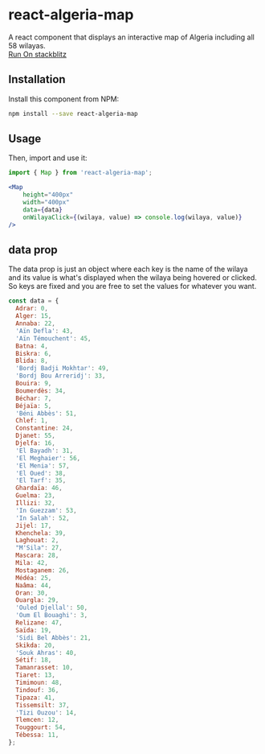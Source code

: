 ﻿# react-algeria-map

A react component that displays an interactive map of Algeria including all 58 wilayas.<br/>
[Run On stackblitz](https://stackblitz.com/edit/react-ts-8vv5gq?file=App.tsx)
## Installation

Install this component from NPM:

```bash
npm install --save react-algeria-map
```
## Usage

Then, import and use it:

```jsx
import { Map } from 'react-algeria-map';

<Map
    height="400px"
    width="400px"
    data={data}
    onWilayaClick={(wilaya, value) => console.log(wilaya, value)}
/>
```

## data prop

The data prop is just an object where each key is the name of the wilaya and its value is what's displayed when the wilaya being hovered or clicked. So keys are fixed and you are free to set the values for whatever you want.

```jsx
const data = {
  Adrar: 0,
  Alger: 15,
  Annaba: 22,
  'Aïn Defla': 43,
  'Aïn Témouchent': 45,
  Batna: 4,
  Biskra: 6,
  Blida: 8,
  'Bordj Badji Mokhtar': 49,
  'Bordj Bou Arreridj': 33,
  Bouira: 9,
  Boumerdès: 34,
  Béchar: 7,
  Béjaïa: 5,
  'Béni Abbès': 51,
  Chlef: 1,
  Constantine: 24,
  Djanet: 55,
  Djelfa: 16,
  'El Bayadh': 31,
  'El Meghaier': 56,
  'El Menia': 57,
  'El Oued': 38,
  'El Tarf': 35,
  Ghardaïa: 46,
  Guelma: 23,
  Illizi: 32,
  'In Guezzam': 53,
  'In Salah': 52,
  Jijel: 17,
  Khenchela: 39,
  Laghouat: 2,
  "M'Sila": 27,
  Mascara: 28,
  Mila: 42,
  Mostaganem: 26,
  Médéa: 25,
  Naâma: 44,
  Oran: 30,
  Ouargla: 29,
  'Ouled Djellal': 50,
  'Oum El Bouaghi': 3,
  Relizane: 47,
  Saïda: 19,
  'Sidi Bel Abbès': 21,
  Skikda: 20,
  'Souk Ahras': 40,
  Sétif: 18,
  Tamanrasset: 10,
  Tiaret: 13,
  Timimoun: 48,
  Tindouf: 36,
  Tipaza: 41,
  Tissemsilt: 37,
  'Tizi Ouzou': 14,
  Tlemcen: 12,
  Touggourt: 54,
  Tébessa: 11,
};

```

